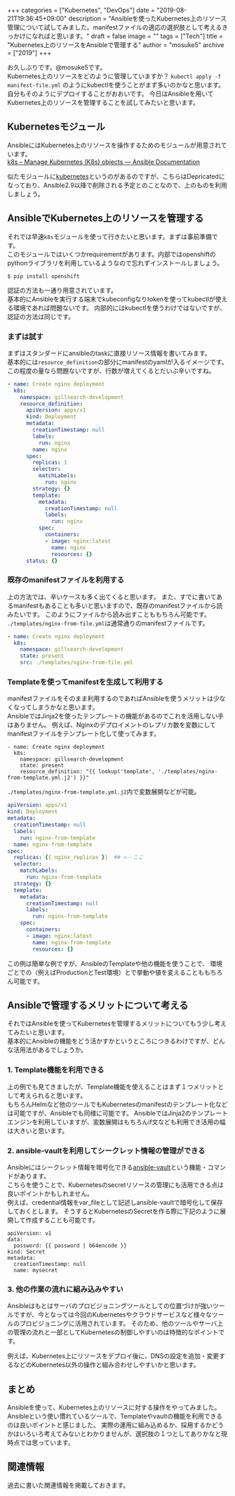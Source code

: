 +++
categories = ["Kubernetes", "DevOps"]
date = "2019-08-21T19:36:45+09:00"
description = "Ansibleを使ったKubernetes上のリソース管理について試してみました。manifestファイルの適応の選択肢として考えるきっかけになればと思います。"
draft = false
image = ""
tags = ["Tech"]
title = "Kubernetes上のリソースをAnsibleで管理する"
author = "mosuke5"
archive = ["2019"]
+++

お久しぶりです。@mosuke5です。  
Kubernetes上のリソースをどのように管理していますか？
`kubectl apply -f manifest-file.yml` のようにkubectlを使うことがまず多いのかなと思います。
自分もそのようにデプロイすることがおおいです。
今日はAnsibleを用いてKubernetes上のリソースを管理することを試してみたいと思います。
<!--more-->

## Kubernetesモジュール
AnsibleにはKubernetes上のリソースを操作するためのモジュールが用意されています。  
<a href="https://docs.ansible.com/ansible/latest/modules/k8s_module.html#k8s-raw-module" target="_blank">k8s – Manage Kubernetes (K8s) objects — Ansible Documentation</a>

似たモジュールに<a href="https://docs.ansible.com/ansible/latest/modules/kubernetes_module.html" target="_blank">kubernetes</a>というのがあるのですが、こちらはDepricatedになっており、Ansible2.9以降で削除される予定とのことなので、上のものを利用しましょう。

## AnsibleでKubernetes上のリソースを管理する
それでは早速`k8s`モジュールを使って行きたいと思います。まずは事前準備です。  
このモジュールではいくつかrequirementがあります。内部ではopenshiftのpythonライブラリを利用しているようなので忘れずインストールしましょう。

 ```
 $ pip install openshift
 ```


 認証の方法も一通り用意されています。  
 基本的にAnsibleを実行する端末でkubeconfigなりtokenを使ってkubectlが使える環境であれば問題ないです。
 内部的にはkubectlを使うわけではないですが、認証の方法は同じです。

### まずは試す
まずはスタンダードにansibleのtaskに直接リソース情報を書いてみます。  
基本的には`resource_definition`の部分にmanifestのyamlが入るイメージです。
この程度の量なら問題ないですが、行数が増えてくるとだいぶ辛いですね。

```yaml
- name: Create nginx deployment
  k8s:
    namespace: gillsearch-development
    resource_definition:
      apiVersion: apps/v1
      kind: Deployment
      metadata:
        creationTimestamp: null
        labels:
          run: nginx
        name: nginx
      spec:
        replicas: 1
        selector:
          matchLabels:
            run: nginx
        strategy: {}
        template:
          metadata:
            creationTimestamp: null
            labels:
              run: nginx
          spec:
            containers:
            - image: nginx:latest
              name: nginx
              resources: {}
      status: {}
```

### 既存のmanifestファイルを利用する
上の方法では、辛いケースも多く出てくると思います。
また、すでに書いてあるmanifestもあることも多いと思いますので、既存のmanifestファイルから読みたいです。
このようにファイルから読み出すことももちろん可能です。  
`./templates/nginx-from-file.yml`は通常通りのmanifestファイルです。

```yaml
- name: Create nginx deployment
  k8s:
    namespace: gillsearch-development
    state: present
    src: ./templates/nginx-from-file.yml
```

### Templateを使ってmanifestを生成して利用する
manifestファイルをそのまま利用するのであればAnsibleを使うメリットは少なくなってしまうかなと思います。  
AnsibleではJinja2を使ったテンプレートの機能があるのでこれを活用しない手はありません。
例えば、Nginxのデプロイメントのレプリカ数を変数にしてmanifestファイルをテンプレート化して使ってみます。

```text
- name: Create nginx deployment
  k8s:
    namespace: gillsearch-development
    state: present
    resource_definition: "{{ lookup('template', './templates/nginx-from-template.yml.j2') }}"
```

`./templates/nginx-from-template.yml.j2`内で変数展開などが可能。

```yaml
apiVersion: apps/v1
kind: Deployment
metadata:
  creationTimestamp: null
  labels:
    run: nginx-from-template
  name: nginx-from-template
spec:
  replicas: {{ nginx_replicas }}  ## <--ここ
  selector:
    matchLabels:
      run: nginx-from-template
  strategy: {}
  template:
    metadata:
      creationTimestamp: null
      labels:
        run: nginx-from-template
    spec:
      containers:
      - image: nginx:latest
        name: nginx-from-template
        resources: {}
```

この例は簡単な例ですが、AnsibleのTemplateや他の機能を使うことで、
環境ごとでの（例えばProductionとTest環境）とで挙動や値を変えることももちろん可能です。

## Ansibleで管理するメリットについて考える
それではAnsibleを使ってKubernetesを管理するメリットについてもう少し考えてみたいと思います。  
基本的にAnsibleの機能をどう活かすかというところにつきるわけですが、どんな活用法があるでしょうか。

### 1. Template機能を利用できる
上の例でも見てきましたが、Template機能を使えることはまず１つメリットとして考えられると思います。  
もちろんHelmなど他のツールでもKubernetesのmanifestのテンプレート化などは可能ですが、Ansibleでも同様に可能です。
AnsibleではJinja2のテンプレートエンジンを利用していますが、変数展開はもちろんif文なども利用でき活用の幅は大きいと思います。

### 2. ansible-vaultを利用してシークレット情報の管理ができる
Ansibleにはシークレット情報を暗号化できる<a href="https://docs.ansible.com/ansible/latest/user_guide/vault.html" target="_blank">ansible-vault</a>という機能・コマンドがあります。  
こちらを使うことで、Kubernetesのsecretリソースの管理にも活用できる点は良いポイントかもしれません。  
例えば、credential情報をvar_fileとして記述しansible-vaultで暗号化して保存しておくとします。
そうするとKubernetesのSecretを作る際に下記のように展開して作成することも可能です。

```text
apiVersion: v1
data:
  password: {{ password | b64encode }}
kind: Secret
metadata:
  creationTimestamp: null
  name: mysecret
```

### 3. 他の作業の流れに組み込みやすい
Ansibleはもとはサーバのプロビジョニングツールとしての位置づけが強いツールですが、今となっては今回のKubernetesやクラウドサービスなど様々なツールのプロビジョニングに活用されています。
そのため、他のツールやサーバ上の管理の流れと一部としてKubernetesの制御しやすいのは特徴的なポイントです。

例えば、Kubernetes上にリソースをデプロイ後に、DNSの設定を追加・変更するなどのKubernetes以外の操作と組み合わせしやすいかと思います。

## まとめ
Ansibleを使って、Kubernetes上のリソースに対する操作をやってみました。
Ansibleという使い慣れているツールで、Templateやvaultの機能を利用できるのは良いポイントと感じました。
実際の運用に組み込めるか、採用するかどうかはいろいろ考えてみないとわかりませんが、選択肢の１つとしてありかなと現時点では思っています。

## 関連情報
過去に書いた関連情報を掲載しておきます。

<div class="iframely-embed"><div class="iframely-responsive" style="height: 140px; padding-bottom: 0;"><a href="https://blog.mosuke.tech/entry/2019/03/07/k8s-with-terraform/" data-iframely-url="//cdn.iframe.ly/al5KMSQ"></a></div></div><script async src="//cdn.iframe.ly/embed.js" charset="utf-8"></script>
